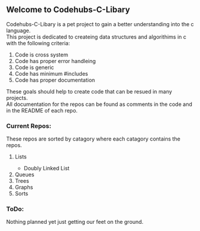 ## Welcome to Codehubs-C-Libary

Codehubs-C-Libary is a pet project to gain a better understanding into the c language.\
This project is dedicated to createing data structures and algorithims in c with the following criteria:
<ol>
  <li> Code is cross system </li>
  <li> Code has proper error handleing </li>
  <li> Code is generic </li>
  <li> Code has minimum #includes </li>
  <li> Code has proper documentation </li>
</ol>

These goals should help to create code that can be resued in many projects.\
All documentation for the repos can be found as comments in the code and in the README of each repo.

### Current Repos:
These repos are sorted by catagory where each catagory contains the repos.
<ol>
  <li> Lists </li>
    <ul>
      <li> Doubly Linked List </li> 
    </ul>
  <li> Queues </li>
  <li> Trees </li>
  <li> Graphs </li>
  <li> Sorts </li>
</ol>

### ToDo:
Nothing planned yet just getting our feet on the ground.
 

